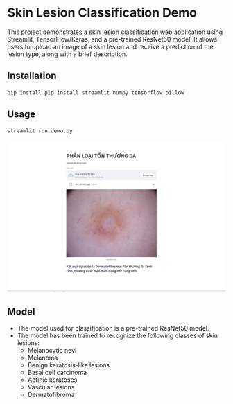 # Skin Lesion Classification Demo

This project demonstrates a skin lesion classification web application using Streamlit, TensorFlow/Keras, and a pre-trained ResNet50 model. It allows users to upload an image of a skin lesion and receive a prediction of the lesion type, along with a brief description.

## Installation

```bash
pip install pip install streamlit numpy tensorflow pillow
```

## Usage

```bash
streamlit run demo.py
```
![](demo.png)
## Model

*   The model used for classification is a pre-trained ResNet50 model.
*   The model has been trained to recognize the following classes of skin lesions:
    * Melanocytic nevi
    * Melanoma
    * Benign keratosis-like lesions
    * Basal cell carcinoma
    * Actinic keratoses
    * Vascular lesions
    * Dermatofibroma

